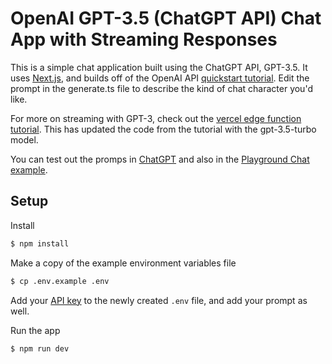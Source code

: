 # OpenAI GPT-3.5 (ChatGPT API) Chat App with Streaming Responses

This is a simple chat application built using the ChatGPT API, GPT-3.5. It uses [Next.js](https://nextjs.org/), and builds off of the OpenAI API [quickstart tutorial](https://beta.openai.com/docs/quickstart). Edit the prompt in the generate.ts file to describe the kind of chat character you'd like.

For more on streaming with GPT-3, check out the [vercel edge function tutorial](https://vercel.com/blog/gpt-3-app-next-js-vercel-edge-functions). This has updated the code from the tutorial with the gpt-3.5-turbo model.

You can test out the promps in [ChatGPT](https://chat.openai.com/) and also in the [Playground Chat example](https://platform.openai.com/playground/p/default-chat?mode=chat).

## Setup

Install

```bash
$ npm install
```

Make a copy of the example environment variables file

```bash
$ cp .env.example .env
```

Add your [API key](https://beta.openai.com/account/api-keys) to the newly created `.env` file, and add your prompt as well.

Run the app

```bash
$ npm run dev
```
